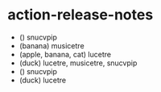 # action-release-notes

- () snucvpip
- (banana) musicetre
- (apple, banana, cat) lucetre
- (duck) lucetre, musicetre, snucvpip
- () snucvpip
- (duck) lucetre
